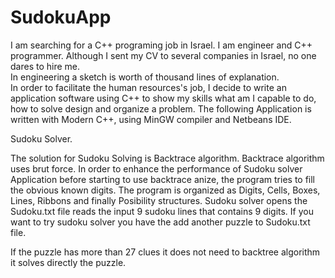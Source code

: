 # SudokuApp

I am searching for a C++ programing job in Israel.
I am engineer and C++ programmer.  Although I sent my CV to several companies in Israel, no one dares to hire me.  
In engineering a sketch is worth of thousand lines of explanation.   
In order to facilitate the human resources's job, I decide to write an application software using C++ to show my skills
what am I capable to do, how to solve design and organize a problem.
The following Application is written with Modern C++, using MinGW compiler and Netbeans IDE.  


Sudoku Solver.

The solution for Sudoku Solving is Backtrace algorithm. 
Backtrace algorithm uses brut force. 
In order to enhance the performance of Sudoku solver Application before starting to use  backtrace anize,
the program tries to  fill  the obvious known digits. The program is organized as Digits, Cells, Boxes, Lines, Ribbons
and finally Posibility structures. Sudoku solver opens the Sudoku.txt file reads the input 9 sudoku lines that contains
9 digits. If you want to try sudoku solver you have the add another puzzle to Sudoku.txt file. 

If the puzzle has more than 27 clues it does not need to backtree algorithm it solves directly the puzzle.




	
